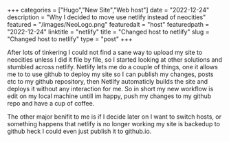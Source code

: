 +++
categories = ["Hugo","New Site","Web host"]
date = "2022-12-24"
description = "Why I decided to move use netlify instead of neocities"
featured = "/images/NeoLogo.png"
featuredalt = "host"
featuredpath = "2022-12-24"
linktitle = "netlify"
title = "Changed host to netlify"
slug = "Changed host to netlify"
type = "post"
+++

After lots of tinkering I could not find a sane way to upload my site to neocities unless I did it file by file, so I started looking at other solutions and stumbled across netlify.
 Netlify lets me do a couple of things, one it allows me to to use github to deploy my site so I can publish my changes, posts etc to my github repository, then Netlify automaticly builds the site and deploys it without any interaction for me. So in short my new workflow is edit on my local machine untill im happy, push my changes to my github repo and have a cup of coffee.


The other major benifit to me is if I decide later on I want to switch hosts, or something happens that netlify is no longer working my site is backedup to github heck I could even just publish it to github.io.